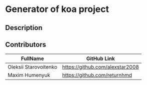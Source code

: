 # Generator of koa project

## Description

## Contributors

| FullName | GitHub Link |
| -------- | ----------- |
| Oleksii Starovoitenko | https://github.com/alexstar2008 |
| Maxim Humenyuk | https://github.com/returnhmd |